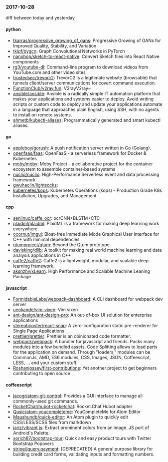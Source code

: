 ### 2017-10-28
diff between today and yesterday

#### python
* [tkarras/progressive_growing_of_gans](https://github.com/tkarras/progressive_growing_of_gans): Progressive Growing of GANs for Improved Quality, Stability, and Variation
* [tkipf/pygcn](https://github.com/tkipf/pygcn): Graph Convolutional Networks in PyTorch
* [nanohop/sketch-to-react-native](https://github.com/nanohop/sketch-to-react-native): Convert Sketch files into React Native components
* [rg3/youtube-dl](https://github.com/rg3/youtube-dl): Command-line program to download videos from YouTube.com and other video sites
* [trustedsec/trevorc2](https://github.com/trustedsec/trevorc2): TrevorC2 is a legitimate website (browsable) that tunnels client/server communications for covert command execution.
* [FunctionClub/v2ray.fun](https://github.com/FunctionClub/v2ray.fun): V2rayV2ray~
* [ansible/ansible](https://github.com/ansible/ansible): Ansible is a radically simple IT automation platform that makes your applications and systems easier to deploy. Avoid writing scripts or custom code to deploy and update your applications automate in a language that approaches plain English, using SSH, with no agents to install on remote systems.
* [ahmetb/kubectl-aliases](https://github.com/ahmetb/kubectl-aliases): Programmatically generated and smart kubectl aliases.

#### go
* [appleboy/gorush](https://github.com/appleboy/gorush): A push notification server written in Go (Golang).
* [openfaas/faas](https://github.com/openfaas/faas): OpenFaaS - a serverless framework for Docker & Kubernetes
* [moby/moby](https://github.com/moby/moby): Moby Project - a collaborative project for the container ecosystem to assemble container-based systems
* [nuclio/nuclio](https://github.com/nuclio/nuclio): High-Performance Serverless event and data processing framework
* [gwuhaolin/lightsocks](https://github.com/gwuhaolin/lightsocks): 
* [kubernetes/kops](https://github.com/kubernetes/kops): Kubernetes Operations (kops) - Production Grade K8s Installation, Upgrades, and Management

#### cpp
* [senlinuc/caffe_ocr](https://github.com/senlinuc/caffe_ocr): ocrCNN+BLSTM+CTC
* [plaidml/plaidml](https://github.com/plaidml/plaidml): PlaidML is a framework for making deep learning work everywhere.
* [ocornut/imgui](https://github.com/ocornut/imgui): Bloat-free Immediate Mode Graphical User interface for C++ with minimal dependencies
* [qtumproject/qtum](https://github.com/qtumproject/qtum): Beyond the Qtum prototype
* [davisking/dlib](https://github.com/davisking/dlib): A toolkit for making real world machine learning and data analysis applications in C++
* [caffe2/caffe2](https://github.com/caffe2/caffe2): Caffe2 is a lightweight, modular, and scalable deep learning framework.
* [aksnzhy/xLearn](https://github.com/aksnzhy/xLearn): High Performance and Scalable Machine Leaning Package

#### javascript
* [FormidableLabs/webpack-dashboard](https://github.com/FormidableLabs/webpack-dashboard): A CLI dashboard for webpack dev server
* [ueokande/vim-vixen](https://github.com/ueokande/vim-vixen): Vim vixen
* [ant-design/ant-design-pro](https://github.com/ant-design/ant-design-pro):  An out-of-box UI solution for enterprise applications
* [stereobooster/react-snap](https://github.com/stereobooster/react-snap): A zero-configuration static pre-renderer for Single Page Applications
* [prettier/prettier](https://github.com/prettier/prettier): Prettier is an opinionated code formatter.
* [webpack/webpack](https://github.com/webpack/webpack): A bundler for javascript and friends. Packs many modules into a few bundled assets. Code Splitting allows to load parts for the application on demand. Through "loaders," modules can be CommonJs, AMD, ES6 modules, CSS, Images, JSON, Coffeescript, LESS, ... and your custom stuff.
* [Roshanjossey/first-contributions](https://github.com/Roshanjossey/first-contributions):  Yet another project to get beginners contributing to open source 

#### coffeescript
* [jacogr/atom-git-control](https://github.com/jacogr/atom-git-control): Provides a GUI interface to manage all commonly-used git commands.
* [RocketChat/hubot-rocketchat](https://github.com/RocketChat/hubot-rocketchat): Rocket.Chat Hubot adapter
* [Qusic/atom-youcompleteme](https://github.com/Qusic/atom-youcompleteme): YouCompleteMe for Atom Editor
* [Maushundb/quick-editor](https://github.com/Maushundb/quick-editor): An Atom plugin to quickly edit CSS/LESS/SCSS files from markdown
* [jariz/vibrant.js](https://github.com/jariz/vibrant.js): Extract prominent colors from an image. JS port of Android's Palette.
* [sorich87/bootstrap-tour](https://github.com/sorich87/bootstrap-tour): Quick and easy product tours with Twitter Bootstrap Popovers
* [stripe/jquery.payment](https://github.com/stripe/jquery.payment): [DEPRECATED] A general purpose library for building credit card forms, validating inputs and formatting numbers.
